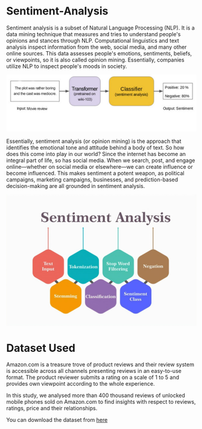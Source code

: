 # Sentiment-Analysis

Sentiment analysis is a subset of Natural Language Processing (NLP). It is a data mining technique that measures and tries to understand people's opinions and stances through NLP. Computational linguistics and text analysis inspect information from the web, social media, and many other online sources. This data assesses people's emotions, sentiments, beliefs, or viewpoints, so it is also called opinion mining. Essentially, companies utilize NLP to inspect people's moods in society.

![alt text](img1.jpeg)

Essentially, sentiment analysis (or opinion mining) is the approach that identifies the emotional tone and attitude behind a body of text. So how does this come into play in our world? Since the internet has become an integral part of life, so has social media. When we search, post, and engage online—whether on social media or elsewhere—we can create influence or become influenced. This makes sentiment a potent weapon, as political campaigns, marketing campaigns, businesses, and prediction-based decision-making are all grounded in sentiment analysis.
 
![alt text](img2.jpg)

# Dataset Used

Amazon.com is a treasure trove of product reviews and their review system is accessible across all channels presenting reviews in an easy-to-use format. The product reviewer submits a rating on a scale of 1 to 5 and provides own viewpoint according to the whole experience. 

In this study, we analysed more than 400 thousand reviews of unlocked mobile phones sold on Amazon.com to find insights with respect to reviews, ratings, price and their relationships.

You can download the dataset from [here](https://www.kaggle.com/code/jojushaji/sentimental-analysis-on-amazon-reviews/data)
